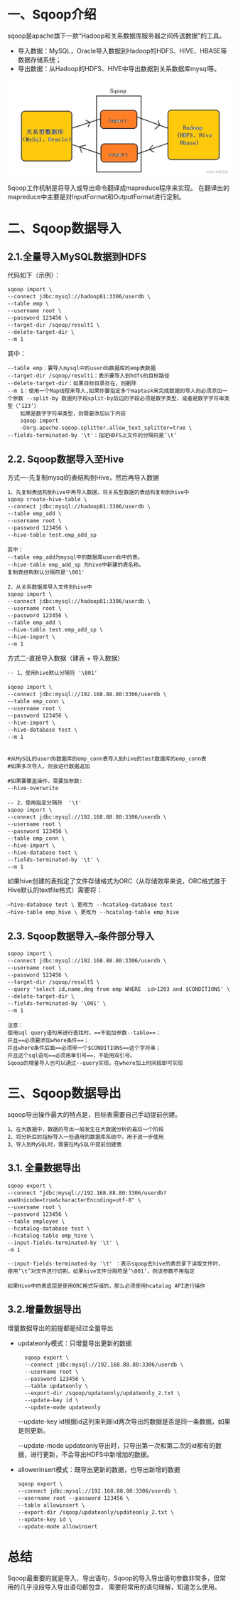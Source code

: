 # 一、Sqoop介绍
sqoop是apache旗下一款“Hadoop和关系数据库服务器之间传送数据”的工具。
- 导入数据：MySQL，Oracle导入数据到Hadoop的HDFS、HIVE、HBASE等数据存储系统；
- 导出数据：从Hadoop的HDFS、HIVE中导出数据到关系数据库mysql等。

![sqoop作用](img/15/sqoopFunc01.png)

Sqoop工作机制是将导入或导出命令翻译成mapreduce程序来实现。
在翻译出的mapreduce中主要是对InputFormat和OutputFormat进行定制。

# 二、Sqoop数据导入
## 2.1.全量导入MySQL数据到HDFS
代码如下（示例）：
```text
sqoop import \
--connect jdbc:mysql://hadoop01:3306/userdb \
--table emp \
--username root \
--password 123456 \
--target-dir /sqoop/result1 \
--delete-target-dir \
--m 1
```
其中：
```text
--table emp：要导入mysql中的userdb数据库的emp表数据
--target-dir /sqoop/result1：表示要导入到hdfs的目标路径
--delete-target-dir：如果目标目录存在，则删除
--m 1：使用一个Map线程来导入,如果你要指定多个maptask来完成数据的导入则必须添加一个参数 --split-by 数据列字段split-by后边的字段必须是数字类型，或者是数字字符串类型（‘123’）
    如果是数字字符串类型，则需要添加以下内容
    sqoop import
    -Dorg.apache.sqoop.splitter.allow_text_splitter=true \
--fields-terminated-by '\t'：指定HDFS上文件的分隔符是’\t’
```

## 2.2. Sqoop数据导入至Hive
方式一-先复制mysql的表结构到Hive，然后再导入数据
```text
1、先复制表结构到hive中再导入数据，将关系型数据的表结构复制到hive中
sqoop create-hive-table \
--connect jdbc:mysql://hadoop01:3306/userdb \
--table emp_add \
--username root \
--password 123456 \
--hive-table test.emp_add_sp

其中：
--table emp_add为mysql中的数据库userdb中的表。   
--hive-table emp_add_sp 为hive中新建的表名称。
复制表结构默认分隔符是'\001'

2、从关系数据库导入文件到hive中
sqoop import \
--connect jdbc:mysql://hadoop01:3306/userdb \
--username root \
--password 123456 \
--table emp_add \
--hive-table test.emp_add_sp \
--hive-import \
--m 1
```

方式二-直接导入数据（建表 + 导入数据）
```text
-- 1、使用hive默认分隔符 '\001'

sqoop import \
--connect jdbc:mysql://192.168.88.80:3306/userdb \
--table emp_conn \
--username root \
--password 123456 \
--hive-import \
--hive-database test \
--m 1


#从MySQL的userdb数据库的emp_conn表导入到hive的test数据库的emp_conn表
#如果多次导入，则会进行数据追加

#如果要覆盖操作，需要加参数:
--hive-overwrite

-- 2、使用指定分隔符  '\t'
sqoop import \
--connect jdbc:mysql://192.168.88.80:3306/userdb \
--username root \
--password 123456 \
--table emp_conn \
--hive-import \
--hive-database test \
--fields-terminated-by '\t' \
--m 1
```

如果hive创建的表指定了文件存储格式为ORC（从存储效率来说，ORC格式胜于Hive默认的textfile格式）需要将：
```text
–hive-database test \ 更改为 --hcatalog-database test
–hive-table emp_hive \ 更改为 --hcatalog-table emp_hive 
```

## 2.3. Sqoop数据导入–条件部分导入
```text
sqoop import \
--connect jdbc:mysql://192.168.88.80:3306/userdb \
--username root \
--password 123456 \
--target-dir /sqoop/result5 \
--query 'select id,name,deg from emp WHERE  id>1203 and $CONDITIONS' \
--delete-target-dir \
--fields-terminated-by '\001' \
--m 1

注意：
使用sql query语句来进行查找时，==不能加参数--table==；
并且==必须要添加where条件==；
并且where条件后面==必须带一个$CONDITIONS==这个字符串；
并且这个sql语句==必须用单引号==，不能用双引号。
Sqoop的增量导入也可以通过--query实现，在where加上时间段即可实现
```

# 三、Sqoop数据导出
sqoop导出操作最大的特点是，目标表需要自己手动提前创建。
```text
1、在大数据中，数据的导出一般发生在大数据分析的最后一个阶段
2、将分析后的指标导入一些通用的数据库系统中，用于进一步使用
3、导入到MySQL时，需要在MySQL中提前创建表
```

## 3.1. 全量数据导出
```text
sqoop export \
--connect "jdbc:mysql://192.168.88.80:3306/userdb? useUnicode=true&characterEncoding=utf-8" \
--username root \
--password 123456 \
--table employee \
--hcatalog-database test \
--hcatalog-table emp_hive \
--input-fields-terminated-by '\t' \
-m 1
```
```text
--input-fields-terminated-by '\t' ：表示sqoop去hive的表目录下读取文件时，
使用’\t’对文件进行切割，如果hive文件分隔符是’\001’，则该参数不用指定

如果Hive中的表底层是使用ORC格式存储的，那么必须使用hcatalog API进行操作
```

## 3.2.增量数据导出
增量数据导出的前提都是经过全量导出

- updateonly模式：只增量导出更新的数据
  ```text
    sqoop export \
    --connect jdbc:mysql://192.168.88.80:3306/userdb \
    --username root \
    --password 123456 \
    --table updateonly \
    --export-dir /sqoop/updateonly/updateonly_2.txt \
    --update-key id \
    --update-mode updateonly
    ```
    --update-key id根据id这列来判断id两次导出的数据是否是同一条数据，如果是则更新。

    --update-mode updateonly导出时，只导出第一次和第二次的id都有的数据，进行更新，不会导出HDFS中新增加的数据。

- allowerinsert模式：既导出更新的数据，也导出新增的数据
    ```text
    sqoop export \
    --connect jdbc:mysql://192.168.88.80:3306/userdb \
    --username root --password 123456 \
    --table allowinsert \
    --export-dir /sqoop/updateonly/updateonly_2.txt \
    --update-key id \
    --update-mode allowinsert
    ```

# 总结
Sqoop最重要的就是导入、导出语句，Sqoop的导入导出语句参数非常多，但常用的几乎没段导入导出语句都包含，
需要将常用的语句理解，知道怎么使用。
